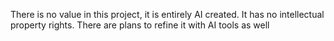 There is no value in this project, it is entirely AI created. It has no intellectual property rights. There are plans to refine it with AI tools as well 
